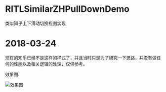 # RITLSimilarZHPullDownDemo
类似知乎上下滑动切换视图实现

# 2018-03-24
现在的知乎已经不是这样的样式了，并且当时只是为了研究一下思路，并没有做任何的性能以及相关逻辑的处理，仅供参考。

效果图:

![效果图](https://github.com/YRunIntoLove/YSimilarZHPullDownDemo/raw/master/YSimilarZHPullDownDemo/Image/ZhiHu.gif)
